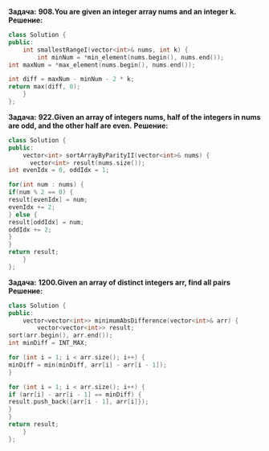 **Задача:**
**908.You are given an integer array nums and an integer k.**
**Решение:**
```cpp
class Solution {
public:
    int smallestRangeI(vector<int>& nums, int k) {
        int minNum = *min_element(nums.begin(), nums.end());
int maxNum = *max_element(nums.begin(), nums.end());

int diff = maxNum - minNum - 2 * k;
return max(diff, 0);
    }
};
```
**Задача:**
**922.Given an array of integers nums, half of the integers in nums are odd, and the other half are even.**
**Решение:**
```cpp
class Solution {
public:
    vector<int> sortArrayByParityII(vector<int>& nums) {
      vector<int> result(nums.size());
int evenIdx = 0, oddIdx = 1;

for(int num : nums) {
if(num % 2 == 0) {
result[evenIdx] = num;
evenIdx += 2;
} else {
result[oddIdx] = num;
oddIdx += 2;
}
}
return result;  
    }
};
```
**Задача:**
**1200.Given an array of distinct integers arr, find all pairs**
**Решение:**
```cpp
class Solution {
public:
    vector<vector<int>> minimumAbsDifference(vector<int>& arr) {
        vector<vector<int>> result;
sort(arr.begin(), arr.end());
int minDiff = INT_MAX;

for (int i = 1; i < arr.size(); i++) {
minDiff = min(minDiff, arr[i] - arr[i - 1]);
}

for (int i = 1; i < arr.size(); i++) {
if (arr[i] - arr[i - 1] == minDiff) {
result.push_back({arr[i - 1], arr[i]});
}
}
return result;
    }
};
```